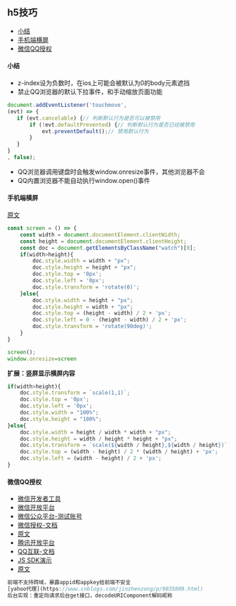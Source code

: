## h5技巧

* [小结](#小结)
* [手机端横屏](#手机端横屏)
* [微信QQ授权](#微信QQ授权)


#### 小结
* z-index设为负数时，在ios上可能会被默认为0的body元素遮挡
* 禁止QQ浏览器的默认下拉事件，和手动缩放页面功能
```js
document.addEventListener('touchmove',
(evt) => {
   if (evt.cancelable) {// 判断默认行为是否可以被禁用
       if (!evt.defaultPrevented) {// 判断默认行为是否已经被禁用
           evt.preventDefault();// 禁用默认行为
       }
   }
}
, false);
```
* QQ浏览器调用键盘时会触发window.onresize事件，其他浏览器不会
* QQ内置浏览器不能自动执行window.open()事件

#### 手机端横屏

[原文](https://blog.csdn.net/cs729298/article/details/76982821)
```js
const screen = () => {
    const width = document.documentElement.clientWidth;
    const height = document.documentElement.clientHeight;
    const doc = document.getElementsByClassName("watch")[0];
    if(width>height){
        doc.style.width = width + "px";
        doc.style.height = height + "px";
        doc.style.top = '0px';
        doc.style.left = '0px';
        doc.style.transform = 'rotate(0)';
    }else{
        doc.style.width = height + "px";
        doc.style.height = width + "px";
        doc.style.top = (height - width) / 2 + 'px';
        doc.style.left = 0 - (height - width) / 2 + 'px';
        doc.style.transform = 'rotate(90deg)';
    }
}

screen();
window.onresize=screen
```
**扩展：竖屏显示横屏内容**
```js
if(width>height){
    doc.style.transform = `scale(1,1)`;
    doc.style.top = '0px';
    doc.style.left = '0px';
    doc.style.width = "100%";
    doc.style.height = "100%";
}else{
    doc.style.width = height / width * width + "px";
    doc.style.height = width / height * height + "px";
    doc.style.transform = `scale(${width / height},${width / height})`;
    doc.style.top = (width - height) / 2 * (width / height) + 'px';
    doc.style.left = (width - height) / 2 + 'px';
}
```

#### 微信QQ授权
* [微信开发者工具](https://developers.weixin.qq.com/miniprogram/dev/devtools/download.html)
* [微信开放平台](https://open.weixin.qq.com)
* [微信公众平台-测试账号](https://mp.weixin.qq.com/debug/cgi-bin/sandboxinfo?action=showinfo&t=sandbox/index)
* [微信授权-文档](https://mp.weixin.qq.com/wiki?t=resource/res_main&id=mp1421140842)
* [原文](https://juejin.im/post/5b5c421a5188251ac97693d3)
* [腾讯开放平台](http://open.qq.com/reg)
* [QQ互联-文档](http://wiki.connect.qq.com)
* [JS SDK演示](http://qzonestyle.gtimg.cn/qzone/openapi/js-sdk-demo.html)
* [原文](https://www.jianshu.com/p/24fd4f8311e3)
```js
前端不支持跨域，暴露appid和appkey给前端不安全
[yahoo代理](https://www.cnblogs.com/jinzhenzong/p/9035809.html)
后台实现：重定向请求后台get接口，decodeURIComponent解码昵称
```
